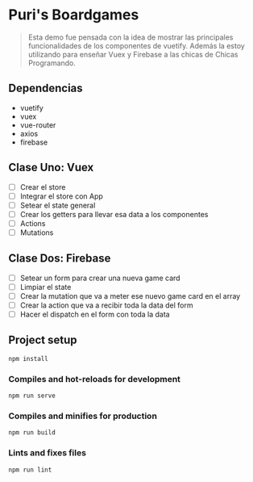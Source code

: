 # Puri's Boardgames 

> Esta demo fue pensada con la idea de mostrar las principales funcionalidades de los componentes de vuetify. Además la estoy utilizando para enseñar Vuex y Firebase a las chicas de Chicas Programando.

## Dependencias 
* vuetify 
* vuex
* vue-router 
* axios
* firebase

## Clase Uno: Vuex 
- [ ] Crear el store 
- [ ] Integrar el store con App
- [ ] Setear el state general 
- [ ] Crear los getters para llevar esa data a los componentes 
- [ ] Actions 
- [ ] Mutations

## Clase Dos: Firebase 
- [ ] Setear un form para crear una nueva game card
- [ ] Limpiar el state 
- [ ] Crear la mutation que va a meter ese nuevo game card en el array 
- [ ] Crear la action que va a recibir toda la data del form 
- [ ] Hacer el dispatch en el form con toda la data 

## Project setup
```
npm install
```

### Compiles and hot-reloads for development
```
npm run serve
```

### Compiles and minifies for production
```
npm run build
```

### Lints and fixes files
```
npm run lint
```

